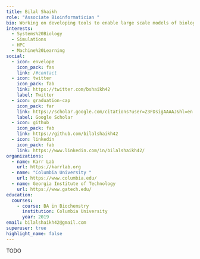 ```yaml
---
title: Bilal Shaikh
role: "Associate Bioinformatician "
bio: Working on developing tools to enable large scale models of biology
interests:
  - Systems%20Biology
  - Simulations
  - HPC
  - Machine%20Learning
social:
  - icon: envelope
    icon_pack: fas
    link: /#contact
  - icon: twitter
    icon_pack: fab
    link: https://twitter.com/bshaikh42
    label: Twitter
  - icon: graduation-cap
    icon_pack: far
    link: https://scholar.google.com/citations?user=Z3FDsigAAAAJ&hl=en
    label: Google Scholar
  - icon: github
    icon_pack: fab
    link: https://github.com/bilalshaikh42
  - icon: linkedin
    icon_pack: fab
    link: https://www.linkedin.com/in/bilalshaikh42/
organizations:
  - name: Karr Lab
    url: https://karrlab.org
  - name: "Columbia University "
    url: https://www.columbia.edu/
  - name: Georgia Institute of Technology
    url: https://www.gatech.edu/
education:
  courses:
    - course: BA in Biochemstry
      institution: Columbia University
      year: 2019
email: bilalshaikh42@gmail.com
superuser: true
highlight_name: false
---
```

TODO